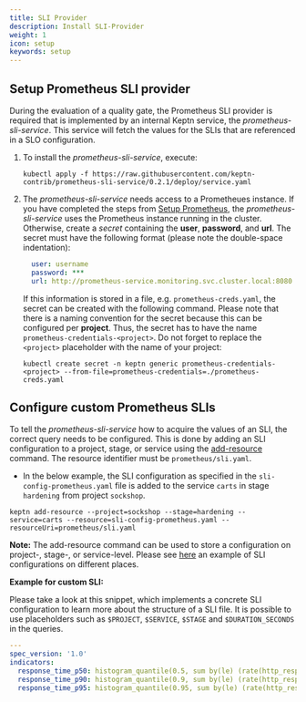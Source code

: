 ```yaml
---
title: SLI Provider
description: Install SLI-Provider
weight: 1
icon: setup
keywords: setup
---
```


## Setup Prometheus SLI provider 

During the evaluation of a quality gate, the Prometheus SLI provider is required that is implemented by an internal Keptn service, the *prometheus-sli-service*. This service will fetch the values for the SLIs that are referenced in a SLO configuration.

1. To install the *prometheus-sli-service*, execute:

    ```console
    kubectl apply -f https://raw.githubusercontent.com/keptn-contrib/prometheus-sli-service/0.2.1/deploy/service.yaml
    ```

1. The *prometheus-sli-service* needs access to a Prometheues instance. If you have completed the steps from [Setup Prometheus](./#setup-prometheus), the *prometheus-sli-service* uses the Prometheus instance running in the cluster. Otherwise,
create a *secret* containing the **user**, **password**, and **url**. The secret must have the following format (please note the double-space indentation):

    ```yaml
      user: username
      password: ***
      url: http://prometheus-service.monitoring.svc.cluster.local:8080
    ```

    If this information is stored in a file, e.g. `prometheus-creds.yaml`, the secret can be created with the following command. Please note that there is a naming convention for the secret because this can be configured per **project**. Thus, the secret has to have the name `prometheus-credentials-<project>`. Do not forget to replace the `<project>` placeholder with the name of your project:

    ```console
    kubectl create secret -n keptn generic prometheus-credentials-<project> --from-file=prometheus-credentials=./prometheus-creds.yaml
    ```

## Configure custom Prometheus SLIs

To tell the *prometheus-sli-service* how to acquire the values of an SLI, the correct query needs to be configured. This is done by adding an SLI configuration to a project, stage, or service using the [add-resource](../../cli/#keptn-add-resource) command. The resource identifier must be `prometheus/sli.yaml`.

* In the below example, the SLI configuration as specified in the `sli-config-prometheus.yaml` file is added to the service `carts` in stage `hardening` from project `sockshop`. 

```console
keptn add-resource --project=sockshop --stage=hardening --service=carts --resource=sli-config-prometheus.yaml --resourceUri=prometheus/sli.yaml
```

**Note:** The add-resource command can be used to store a configuration on project-, stage-, or service-level. Please see [here](../../../quality_gates/sli/#add-sli-configuration-to-service-stage-or-project) an example of SLI configurations on different places.

**Example for custom SLI:** 

Please take a look at this snippet, which implements a concrete SLI configuration to learn more about the structure of a SLI file. It is possible to use placeholders such as `$PROJECT`, `$SERVICE`, `$STAGE` and `$DURATION_SECONDS` in the queries.

```yaml
---
spec_version: '1.0'
indicators:
  response_time_p50: histogram_quantile(0.5, sum by(le) (rate(http_response_time_milliseconds_bucket{job="$SERVICE-$PROJECT-$STAGE"}[$DURATION_SECONDS])))
  response_time_p90: histogram_quantile(0.9, sum by(le) (rate(http_response_time_milliseconds_bucket{job="$SERVICE-$PROJECT-$STAGE"}[$DURATION_SECONDS])))
  response_time_p95: histogram_quantile(0.95, sum by(le) (rate(http_response_time_milliseconds_bucket{job="$SERVICE-$PROJECT-$STAGE"}[$DURATION_SECONDS])))
```

